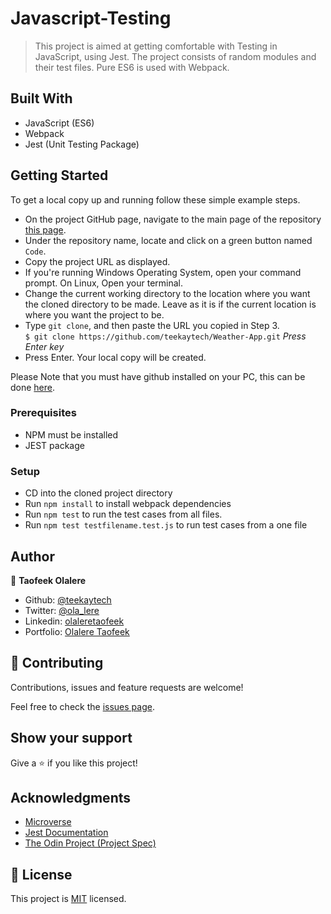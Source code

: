 [contributors-shield]: https://img.shields.io/github/contributors/teekaytech/Javascript-Testing.svg?style=flat-square
[contributors-url]: https://github.com/teekaytech/Javascript-Testing/graphs/contributors
[forks-shield]: https://img.shields.io/github/forks/teekaytech/Javascript-Testing.svg?style=flat-square
[forks-url]: https://github.com/teekaytech/Javascript-Testing/network/members
[stars-shield]: https://img.shields.io/github/stars/teekaytech/Javascript-Testing.svg?style=flat-square
[stars-url]: https://github.com/teekaytech/Javascript-Testing/stargazers
[issues-shield]: https://img.shields.io/github/issues/teekaytech/Javascript-Testing.svg?style=flat-square
[issues-url]: https://github.com/teekaytech/Javascript-Testing/issues

# Javascript-Testing

> This project is aimed at getting comfortable with Testing in JavaScript, using Jest. The project consists of random modules and their test files. Pure ES6 is used with Webpack.

## Built With

- JavaScript (ES6)
- Webpack
- Jest (Unit Testing Package)

## Getting Started

To get a local copy up and running follow these simple example steps.

- On the project GitHub page, navigate to the main page of the repository [this page](https://github.com/teekaytech/Weather-App.git).
- Under the repository name, locate and click on a green button named `Code`.
- Copy the project URL as displayed.
- If you're running Windows Operating System, open your command prompt. On Linux, Open your terminal.
- Change the current working directory to the location where you want the cloned directory to be made. Leave as it is if the current location is where you want the project to be.
- Type `git clone`, and then paste the URL you copied in Step 3.<br>
  `$ git clone https://github.com/teekaytech/Weather-App.git` <em>Press Enter key</em><br>
- Press Enter. Your local copy will be created.

Please Note that you must have github installed on your PC, this can be done [here](https://gist.github.com/derhuerst/1b15ff4652a867391f03).

### Prerequisites

- NPM must be installed
- JEST package

### Setup

- CD into the cloned project directory
- Run `npm install` to install webpack dependencies
- Run `npm test` to run the test cases from all files.
- Run `npm test testfilename.test.js` to run test cases from a one file

## Author

👤 **Taofeek Olalere**

- Github: [@teekaytech](https://github.com/teekaytech)
- Twitter: [@ola_lere](https://twitter.com/ola_lere)
- Linkedin: [olaleretaofeek](https://linkedin.com/in/olaleretaofeek)
- Portfolio: [Olalere Taofeek](https://teekaytech.github.io/olaleretaofeek/)

## 🤝 Contributing

Contributions, issues and feature requests are welcome!

Feel free to check the [issues page](issues/).

## Show your support

Give a ⭐️ if you like this project!

## Acknowledgments

- [Microverse](https://.microverse.org/)
- [Jest Documentation](https://jestjs.io/docs/en/getting-started)
- [The Odin Project (Project Spec)](https://www.theodinproject.com/courses/javascript/lessons/testing-practice)

## 📝 License

This project is [MIT](lic.url) licensed.
